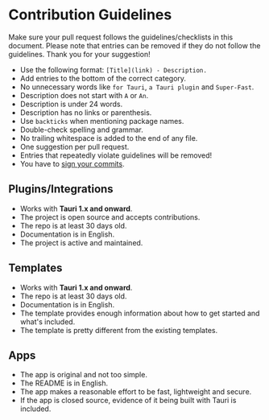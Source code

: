 # Contribution Guidelines

Make sure your pull request follows the guidelines/checklists in this document. Please note that entries can be removed if they do not follow the guidelines. Thank you for your suggestion!

- Use the following format: `[Title](link) - Description.`
- Add entries to the bottom of the correct category.
- No unnecessary words like `for Tauri`, `a Tauri plugin` and `Super-Fast`.
- Description does not start with `A` or `An`.
- Description is under 24 words.
- Description has no links or parenthesis.
- Use `backticks` when mentioning package names.
- Double-check spelling and grammar.
- No trailing whitespace is added to the end of any file.
- One suggestion per pull request.
- Entries that repeatedly violate guidelines will be removed!
- You have to [sign your commits](https://docs.github.com/en/authentication/managing-commit-signature-verification/signing-commits).

## Plugins/Integrations

- Works with **Tauri 1.x and onward**.
- The project is open source and accepts contributions.
- The repo is at least 30 days old.
- Documentation is in English.
- The project is active and maintained.

## Templates

- Works with **Tauri 1.x and onward**.
- The repo is at least 30 days old.
- Documentation is in English.
- The template provides enough information about how to get started and what's included.
- The template is pretty different from the existing templates.

## Apps

- The app is original and not too simple.
- The README is in English.
- The app makes a reasonable effort to be fast, lightweight and secure.
- If the app is closed source, evidence of it being built with Tauri is included.
